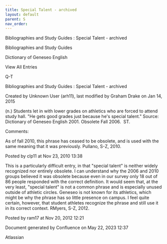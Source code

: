 ```yaml
---
title: Special Talent - archived
layout: default
parent: S
nav_order:
---
```


Bibliographies and Study Guides : Special Talent - archived

Bibliographies and Study Guides

Dictionary of Geneseo English

View All Entries

Q-T

Bibliographies and Study Guides : Special Talent - archived

Created by  Unknown User (arh11), last modified by  Graham Drake on Jan 14, 2015

(n.) Students let in with lower grades on athletics who are forced to attend study hall. &quot;He gets good grades just because he's special talent.&quot; Source: Dictionary of Geneseo English 2001. Obsolete Fall 2006.  ST.

Comments:

As of fall 2010, this phrase has ceased to be obsolete, and is used with the same meaning that it was previously. Pullano, S-Z, 2010.

Posted by clp11 at Nov 23, 2010 13:38

This is a particularly difficult entry, in that &quot;special talent&quot; is neither widely recognized nor entirely obsolete. I can understand why the 2006 and 2010 groups believed it was obsolete because even in our survey only 18 out of 86 people responded with the correct definition. It would seem that, at the very least, &quot;special talent&quot; is not a common phrase and is especially unused outside of athletic circles. Geneseo is not known for its athletics, which might be why the phrase has so little presence on campus. I feel quite certain, however, that student athletes recognize the phrase and still use it in its correct context. RMyers, S-Z, 2012.

Posted by ram17 at Nov 20, 2012 12:21

Document generated by Confluence on May 22, 2023 12:37

Atlassian
